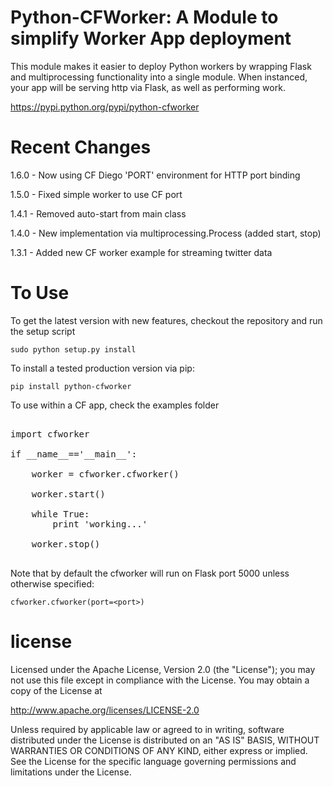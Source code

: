 Python-CFWorker: A Module to simplify Worker App deployment
================================================================================

This module makes it easier to deploy Python workers by wrapping Flask and multiprocessing
functionality into a single module. When instanced, your app will be serving http
via Flask, as well as performing work. 

https://pypi.python.org/pypi/python-cfworker

Recent Changes
================================================================================
1.6.0 - Now using CF Diego 'PORT' environment for HTTP port binding

1.5.0 - Fixed simple worker to use CF port

1.4.1 - Removed auto-start from main class

1.4.0 - New implementation via multiprocessing.Process (added start, stop)

1.3.1 - Added new CF worker example for streaming twitter data


To Use
================================================================================

To get the latest version with new features, checkout the repository and run the setup script

```
sudo python setup.py install
```

To install a tested production version via pip:

```
pip install python-cfworker
```

To use within a CF app, check the examples folder

<pre>

import cfworker

if __name__=='__main__':

	worker = cfworker.cfworker()

	worker.start()

	while True:
		print 'working...'

	worker.stop()

</pre>


Note that by default the cfworker will run on Flask port 5000 unless otherwise specified:

```
cfworker.cfworker(port=<port>)
``` 

license
================================================================================

Licensed under the Apache License, Version 2.0 (the "License");
you may not use this file except in compliance with the License.
You may obtain a copy of the License at

<http://www.apache.org/licenses/LICENSE-2.0>

Unless required by applicable law or agreed to in writing, software
distributed under the License is distributed on an "AS IS" BASIS,
WITHOUT WARRANTIES OR CONDITIONS OF ANY KIND, either express or implied.
See the License for the specific language governing permissions and
limitations under the License.

